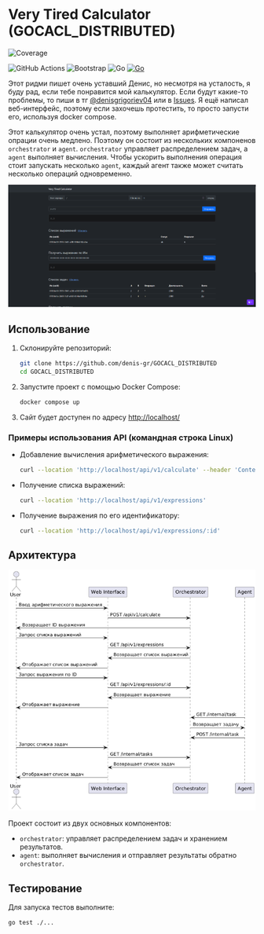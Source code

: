 # Very Tired Calculator  (GOCACL_DISTRIBUTED)
![Coverage](https://img.shields.io/badge/Coverage-90.5%25-brightgreen)

![GitHub Actions](https://img.shields.io/badge/github%20actions-%232671E5.svg?logo=githubactions&logoColor=white&style=flat)
![Bootstrap](https://img.shields.io/badge/bootstrap-%238511FA.svg?logo=bootstrap&logoColor=white&style=flat)
![Go](https://img.shields.io/badge/go-%2300ADD8.svg?&logo=go&logoColor=whitee&style=flat)
[![Go](https://github.com/denis-gr/GOCACL_DISTRIBUTED/actions/workflows/go.yml/badge.svg)](https://github.com/denis-gr/GOCACL_DISTRIBUTED/actions/workflows/go.yml)

Этот ридми пишет очень уставший Денис, но несмотря на усталость, я буду рад, если тебе понравится мой калькулятор. Если будут какие-то проблемы, то пиши в тг [@denisgrigoriev04](https://t.me/denisgrigoriev04) или в [Issues](https://github.com/denis-gr/GOCACL_DISTRIBUTED/issues). Я ещё написал веб-интерфейс, поэтому если захочешь протестить, то просто запусти его, используя docker compose.

Этот калькулятор очень устал, поэтому выполняет арифметические опрации очень медлено. Поэтому он состоит из нескольких компоненов `orchestrator` и `agent`. `orchestrator` управляет распределением задач, а `agent` выполняет вычисления. Чтобы ускорить выполнения операция стоит запускать несколько `agent`, каждый агент также может считать несколько операций одновременно.


![Вид сайта](NoGo/image.png)


## Использование

1. Склонируйте репозиторий:
   ```sh
   git clone https://github.com/denis-gr/GOCACL_DISTRIBUTED
   cd GOCACL_DISTRIBUTED
   ```

2. Запустите проект с помощью Docker Compose:
   ```sh
   docker compose up
   ```

3. Сайт будет доступен по адресу [http://localhost/](http://localhost/)


### Примеры использования API (командная строка Linux)

- Добавление вычисления арифметического выражения:
  ```sh
  curl --location 'http://localhost/api/v1/calculate' --header 'Content-Type: application/json' --data '{ "expression": "2+2*2" }'
  ```

- Получение списка выражений:
  ```sh
  curl --location 'http://localhost/api/v1/expressions'
  ```

- Получение выражения по его идентификатору:
  ```sh
  curl --location 'http://localhost/api/v1/expressions/:id'
  ```

## Архитектура


![Диаграмма взаимодействия сервисов](NoGo/diagram.png)

Проект состоит из двух основных компонентов:
- `orchestrator`: управляет распределением задач и хранением результатов.
- `agent`: выполняет вычисления и отправляет результаты обратно `orchestrator`.


## Тестирование

Для запуска тестов выполните:
```sh
go test ./...
```

